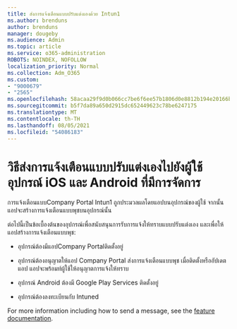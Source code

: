 ```yaml
---
title: ส่งการแจ้งเตือนแบบปรับแต่งเองด้วย Intun1
ms.author: brenduns
author: brenduns
manager: dougeby
ms.audience: Admin
ms.topic: article
ms.service: o365-administration
ROBOTS: NOINDEX, NOFOLLOW
localization_priority: Normal
ms.collection: Adm_O365
ms.custom:
- "9000679"
- "2565"
ms.openlocfilehash: 58acaa29f9d0b066cc7be6f6ee57b1806d0e8812b194e20166b133b7715226a8
ms.sourcegitcommit: b5f7da89a650d2915dc652449623c78be6247175
ms.translationtype: MT
ms.contentlocale: th-TH
ms.lasthandoff: 08/05/2021
ms.locfileid: "54086183"
---
```

# <a name="how-to-send-custom-notifications-to-the-users-of-managed-ios-and-android-devices"></a>วิธีส่งการแจ้งเตือนแบบปรับแต่งเองไปยังผู้ใช้อุปกรณ์ iOS และ Android ที่มีการจัดการ

การแจ้งเตือนแบบCompany Portal Intun1 ถูกประมวลผลโดยแอปบนอุปกรณ์ของผู้ใช้ จากนั้นแอปจะสร้างการแจ้งเตือนแบบพุชบนอุปกรณ์นั้น

ต่อไปนี้เป็นข้อเบื้องต้นของอุปกรณ์เพื่อสนับสนุนการรับการแจ้งให้ทราบแบบปรับแต่งเอง และเพื่อให้แอปสร้างการแจ้งเตือนแบบพุช:

- อุปกรณ์ต้องมีแอปCompany Portalติดตั้งอยู่  

- อุปกรณ์ต้องอนุญาตให้แอป Company Portal ส่งการแจ้งเตือนแบบพุช เมื่อติดตั้งหรืออัปเดตแอป แอปจะพร้อมท์ผู้ใช้ให้อนุญาตการแจ้งให้ทราบ

- อุปกรณ์ Android ต้องมี Google Play Services ติดตั้งอยู่

- อุปกรณ์ต้องลงทะเบียนกับ Intuned

For more information including how to send a message, see the [feature documentation](https://docs.microsoft.com/intune/custom-notifications).
